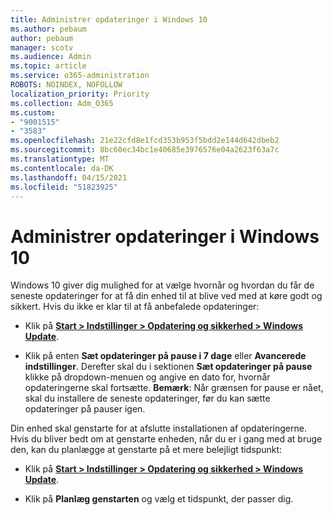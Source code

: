 ```yaml
---
title: Administrer opdateringer i Windows 10
ms.author: pebaum
author: pebaum
manager: scotv
ms.audience: Admin
ms.topic: article
ms.service: o365-administration
ROBOTS: NOINDEX, NOFOLLOW
localization_priority: Priority
ms.collection: Adm_O365
ms.custom:
- "9001515"
- "3583"
ms.openlocfilehash: 21e22cfd8e1fcd353b953f5bdd2e144d642dbeb2
ms.sourcegitcommit: 8bc60ec34bc1e40685e3976576e04a2623f63a7c
ms.translationtype: MT
ms.contentlocale: da-DK
ms.lasthandoff: 04/15/2021
ms.locfileid: "51823925"
---
```

# <a name="manage-updates-in-windows-10"></a>Administrer opdateringer i Windows 10

Windows 10 giver dig mulighed for at vælge hvornår og hvordan du får de seneste opdateringer for at få din enhed til at blive ved med at køre godt og sikkert. Hvis du ikke er klar til at få anbefalede opdateringer:

- Klik på **[Start > Indstillinger > Opdatering og sikkerhed > Windows Update](ms-settings:windowsupdate)**.

- Klik på enten **Sæt opdateringer på pause i 7 dage** eller **Avancerede indstillinger**. Derefter skal du i sektionen **Sæt opdateringer på pause** klikke på dropdown-menuen og angive en dato for, hvornår opdateringerne skal fortsætte. **Bemærk**: Når grænsen for pause er nået, skal du installere de seneste opdateringer, før du kan sætte opdateringer på pauser igen.

Din enhed skal genstarte for at afslutte installationen af opdateringerne. Hvis du bliver bedt om at genstarte enheden, når du er i gang med at bruge den, kan du planlægge at genstarte på et mere belejligt tidspunkt:

- Klik på **[Start > Indstillinger > Opdatering og sikkerhed > Windows Update](ms-settings:windowsupdate)**.

- Klik på **Planlæg genstarten** og vælg et tidspunkt, der passer dig.
